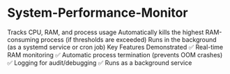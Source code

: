 # System-Performance-Monitor
Tracks CPU, RAM, and process usage  Automatically kills the highest RAM-consuming process (if thresholds are exceeded)  Runs in the background (as a systemd service or cron job)
 Key Features Demonstrated
✅ Real-time RAM monitoring
✅ Automatic process termination (prevents OOM crashes)
✅ Logging for audit/debugging
✅ Runs as a background service
